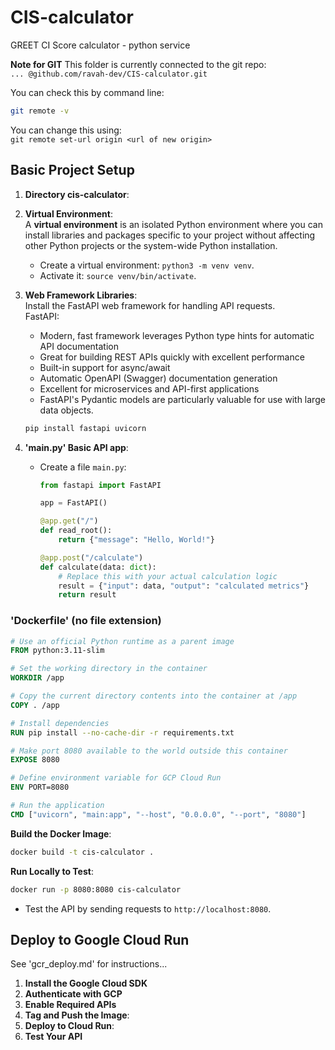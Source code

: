 # CIS-calculator  

GREET CI Score calculator - python service  

**Note for GIT**
This folder is currently connected to the git repo:  
`... @github.com/ravah-dev/CIS-calculator.git`

You can check this by command line:  

```bash
git remote -v
```

You can change this using:  
`git remote set-url origin <url of new origin>`

## Basic Project Setup

1. **Directory cis-calculator**:  

2. **Virtual Environment**:  
    A **virtual environment** is an isolated Python environment where you can install libraries and packages specific to your project without affecting other Python projects or the system-wide Python installation.  
   - Create a virtual environment: `python3 -m venv venv`.
   - Activate it: `source venv/bin/activate`.

3. **Web Framework Libraries**:  
   Install the FastAPI web framework for handling API requests.  
    FastAPI:
    - Modern, fast framework leverages Python type hints for automatic API documentation
    - Great for building REST APIs quickly with excellent performance
    - Built-in support for async/await
    - Automatic OpenAPI (Swagger) documentation generation
    - Excellent for microservices and API-first applications
    - FastAPI's Pydantic models are particularly valuable for use with large data objects.  

     ```bash
     pip install fastapi uvicorn
     ```

4. **'main.py' Basic API app**:
   - Create a file `main.py`:

     ```python
     from fastapi import FastAPI

     app = FastAPI()

     @app.get("/")
     def read_root():
         return {"message": "Hello, World!"}

     @app.post("/calculate")
     def calculate(data: dict):
         # Replace this with your actual calculation logic
         result = {"input": data, "output": "calculated metrics"}
         return result
     ```

### 'Dockerfile' (no file extension)  

   ```dockerfile
   # Use an official Python runtime as a parent image
   FROM python:3.11-slim

   # Set the working directory in the container
   WORKDIR /app

   # Copy the current directory contents into the container at /app
   COPY . /app

   # Install dependencies
   RUN pip install --no-cache-dir -r requirements.txt

   # Make port 8080 available to the world outside this container
   EXPOSE 8080

   # Define environment variable for GCP Cloud Run
   ENV PORT=8080

   # Run the application
   CMD ["uvicorn", "main:app", "--host", "0.0.0.0", "--port", "8080"]
   ```

**Build the Docker Image**:

   ```bash
   docker build -t cis-calculator .
   ```

**Run Locally to Test**:

   ```bash
   docker run -p 8080:8080 cis-calculator
   ```

- Test the API by sending requests to `http://localhost:8080`.  

## Deploy to Google Cloud Run  

See 'gcr_deploy.md' for instructions...  

1. **Install the Google Cloud SDK**
2. **Authenticate with GCP**
3. **Enable Required APIs**
4. **Tag and Push the Image**:
5. **Deploy to Cloud Run**:
6. **Test Your API**  
  